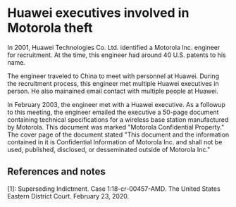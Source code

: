 # Huawei executives involved in Motorola theft
In 2001, Huawei Technologies Co. Ltd. identified a Motorola Inc. engineer for recruitment.
At the time, this engineer had around 40 U.S. patents to his name.

The engineer traveled to China to meet with personnel at Huawei.
During the recruitment process, this engineer met multiple Huawei executives in person.
He also mainained email contact with multiple people at Huawei.

In February 2003, the engineer met with a Huawei executive.
As a followup to this meeting, the engineer emailed the executive a 50-page document containing technical specifications for a wireless base station manufactured by Motorola.
This document was marked "Motorola Confidential Property."
The cover page of the document stated "This document and the information contained in it is Confidential Information of Motorola Inc. and shall not be used, published, disclosed, or desseminated outside of Motorola Inc."

## References and notes
\[1\]: Superseding Indictment. Case 1:18-cr-00457-AMD. The United States Eastern District Court. February 23, 2020.